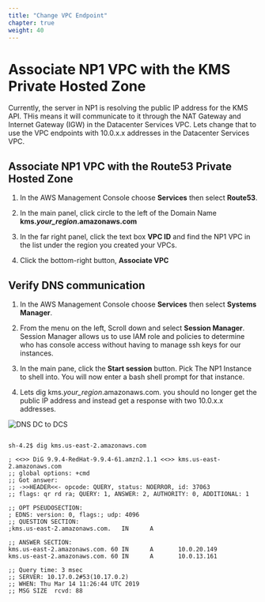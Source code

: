 ```yaml
---
title: "Change VPC Endpoint"
chapter: true
weight: 40
---
```


# Associate NP1 VPC with the KMS Private Hosted Zone

Currently, the server in NP1 is resolving the public IP address for the KMS API. THis means it will communicate to it through the NAT Gateway and Internet Gateway (IGW) in the Datacenter Services VPC.
Lets change that to use the VPC endpoints with 10.0.x.x addresses in the Datacenter Services VPC.

## Associate NP1 VPC with the Route53 Private Hosted Zone

1. In the AWS Management Console choose **Services** then select **Route53**.

1. In the main panel, click circle to the left of the Domain Name **kms._your_region_.amazonaws.com**

1. In the far right panel, click the text box **VPC ID** and find the NP1 VPC in the list under the region you created your VPCs.

1. Click the bottom-right button, **Associate VPC**

## Verify DNS communication

1. In the AWS Management Console choose **Services** then select **Systems Manager**.

1. From the menu on the left, Scroll down and select **Session Manager**. Session Manager allows us to use IAM role and policies to determine who has console access without having to manage ssh keys for our instances.

1. In the main pane, click the **Start session** button. Pick The NP1 Instance to shell into. You will now enter a bash shell prompt for that instance.

1. Lets dig kms._your_region_.amazonaws.com. you should no longer get the public IP address and instead get a response with two 10.0.x.x addresses.

![DNS DC to DCS](../images/dns-dc1tonp1.png)

```

sh-4.2$ dig kms.us-east-2.amazonaws.com

; <<>> DiG 9.9.4-RedHat-9.9.4-61.amzn2.1.1 <<>> kms.us-east-2.amazonaws.com
;; global options: +cmd
;; Got answer:
;; ->>HEADER<<- opcode: QUERY, status: NOERROR, id: 37063
;; flags: qr rd ra; QUERY: 1, ANSWER: 2, AUTHORITY: 0, ADDITIONAL: 1

;; OPT PSEUDOSECTION:
; EDNS: version: 0, flags:; udp: 4096
;; QUESTION SECTION:
;kms.us-east-2.amazonaws.com.   IN      A

;; ANSWER SECTION:
kms.us-east-2.amazonaws.com. 60 IN      A       10.0.20.149
kms.us-east-2.amazonaws.com. 60 IN      A       10.0.13.161

;; Query time: 3 msec
;; SERVER: 10.17.0.2#53(10.17.0.2)
;; WHEN: Thu Mar 14 11:26:44 UTC 2019
;; MSG SIZE  rcvd: 88
```
